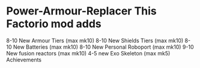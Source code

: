# Power-Armour-Replacer This Factorio mod adds 
8-10 New Armour Tiers (max mk10)
8-10 New Shields Tiers (max mk10) 
8-10 New Batteries (max mk10)
8-10 New Personal Roboport (max mk10)
9-10 New fusion reactors (max mk10)
4-5 new Exo Skeleton (max mk5)
Achievements
